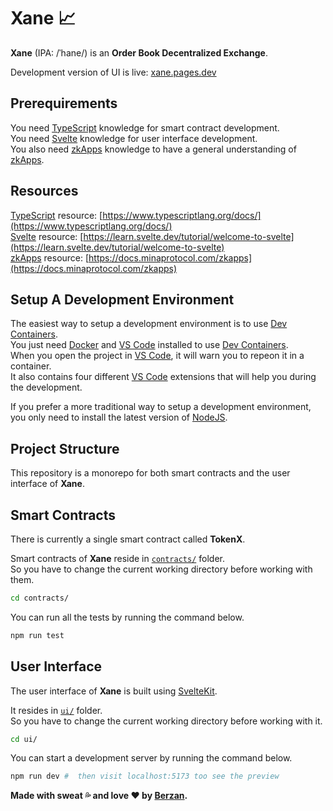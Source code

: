 # Xane 📈

**Xane** (IPA: /ˈhane/) is an **Order Book Decentralized Exchange**.

Development version of UI is live: [xane.pages.dev](https://xane.pages.dev)

## Prerequirements
You need [TypeScript](https://www.typescriptlang.org/) knowledge for smart contract development. 
<br>
You need [Svelte](https://svelte.dev/) knowledge for user interface development.
<br>
You also need [zkApps](https://docs.minaprotocol.com/zkapps) knowledge to have a general understanding of [zkApps](https://docs.minaprotocol.com/zkapps).




## Resources
[TypeScript](https://www.typescriptlang.org/) resource: [https://www.typescriptlang.org/docs/](https://www.typescriptlang.org/docs/)
<br>
[Svelte](https://svelte.dev/) resource: [https://learn.svelte.dev/tutorial/welcome-to-svelte](https://learn.svelte.dev/tutorial/welcome-to-svelte)
<br>
[zkApps](https://docs.minaprotocol.com/zkapps) resource: [https://docs.minaprotocol.com/zkapps](https://docs.minaprotocol.com/zkapps) 




## Setup A Development Environment
The easiest way to setup a development environment is to use [Dev Containers](https://containers.dev/). <br>
You just need [Docker](https://www.docker.com/) and [VS Code](https://code.visualstudio.com/) installed to use [Dev Containers](https://containers.dev/). <br>
When you open the project in [VS Code](https://code.visualstudio.com/), it will warn you to repeon it in a container. <br>
It also contains four different [VS Code](https://code.visualstudio.com/) extensions that will help you during the development.

If you prefer a more traditional way to setup a development environment, you only need to install the latest version of [NodeJS](https://nodejs.org/).




## Project Structure
This repository is a monorepo for both smart contracts and the user interface of **Xane**. 



## Smart Contracts
There is currently a single smart contract called **TokenX**.

Smart contracts of **Xane** reside in [`contracts/`](https://github.com/BerzanXYZ/xane/tree/main/contracts) folder.
<br>
So you have to change the current working directory before working with them.
```sh
cd contracts/
```

You can run all the tests by running the command below.
```sh
npm run test
```



## User Interface
The user interface of **Xane** is built using [SvelteKit](https://kit.svelte.dev/).

It resides in [`ui/`](https://github.com/BerzanXYZ/xane/tree/main/ui) folder.
<br>
So you have to change the current working directory before working with it.
```sh
cd ui/
```

You can start a development server by running the command below. 

```sh
npm run dev #  then visit localhost:5173 too see the preview
```

**Made with sweat 💦 and love ❤️ by [Berzan](https://twitter.com/BerzanXYZ).**